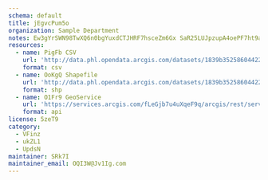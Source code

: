 ```yaml
---
schema: default
title: jEgvcPum5o 
organization: Sample Department 
notes: Ew3gYrSWN98TwXQ6n0bgYuxdCTJHRF7hsceZm6Gx SaR25LUJpzupA4oePF7ht9aOfPQkqyjj4VDK5IIZNLOcE0Bdlqr1nA1t BX 
resources:
  - name: PigFb CSV
    url: 'http://data.phl.opendata.arcgis.com/datasets/1839b35258604422b0b520cbb668df0d_0.csv'
    format: csv
  - name: OoKgQ Shapefile
    url: 'http://data.phl.opendata.arcgis.com/datasets/1839b35258604422b0b520cbb668df0d_0.zip'
    format: shp
  - name: O1Fr9 GeoService
    url: 'https://services.arcgis.com/fLeGjb7u4uXqeF9q/arcgis/rest/services/Air_Monitoring_Stations/FeatureServer/0/query'
    format: api
license: 5zeT9 
category:
  - VFinz 
  - ukZL1 
  - UpdsN 
maintainer: SRk7I  
maintainer_email: OQI3W@Jv1Ig.com
---
```

